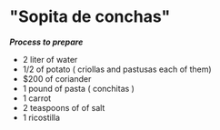 # "Sopita de conchas"
**_Process to prepare_**

* 2 liter of water
* 1/2 of potato  ( criollas and pastusas each of them)
* $200 of coriander
* 1 pound of pasta ( conchitas )
* 1 carrot
* 2 teaspoons of of salt
* 1 ricostilla

